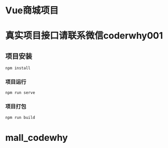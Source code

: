 # Vue商城项目

# 真实项目接口请联系微信coderwhy001

## 项目安装
```
npm install
```

### 项目运行
```
npm run serve
```

### 项目打包
```
npm run build
```

# mall_codewhy

